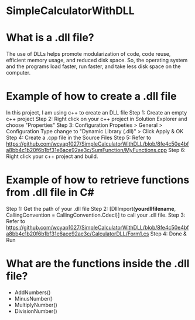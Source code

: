 # SimpleCalculatorWithDLL

# What is a .dll file?
The use of DLLs helps promote modularization of code, code reuse, efficient memory usage, 
and reduced disk space. So, the operating system and the programs load faster, run faster, and take less disk space on the computer.

# Example of how to create a .dll file 
In this project, I am using c++ to create an DLL file 
Step 1: Create an empty c++ project
Step 2: Right click on your c++ project in Solution Explorer and choose "Properties"
Step 3: Configuration Propeties > General > Configuration Type change to "Dynamic Library (.dll)" > Click Apply & OK
Step 4: Create a .cpp file in the Source Files
Step 5: Refer to https://github.com/wcyap1027/SimpleCalculatorWithDLL/blob/8fe4c50e4bfa8bb4c1b20f6b1bf31e6ace92ae3c/SumFunction/MyFunctions.cpp
Step 6: Right click your c++ project and build.

# Example of how to retrieve functions from .dll file in C#
Step 1: Get the path of your .dll file
Step 2: [DllImport(**yourdllfilename**, CallingConvention = CallingConvention.Cdecl)] to call your .dll file.
Step 3: Refer to https://github.com/wcyap1027/SimpleCalculatorWithDLL/blob/8fe4c50e4bfa8bb4c1b20f6b1bf31e6ace92ae3c/CalculatorDLL/Form1.cs
Step 4: Done & Run


# What are the functions inside the .dll file?
- AddNumbers()
- MinusNumber()
- MultiplyNumber()
- DivisionNumber()







